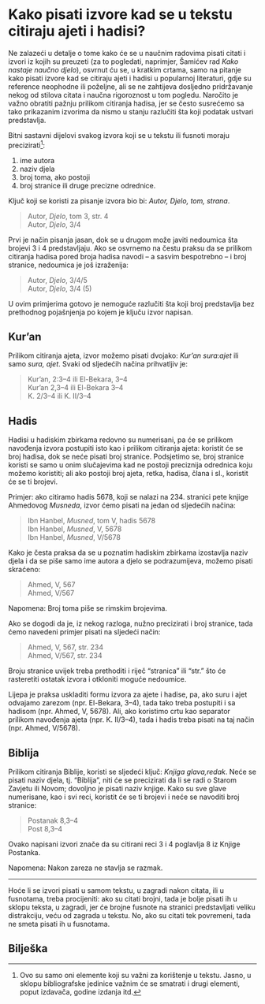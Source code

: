 # Kako pisati izvore kad se u tekstu citiraju ajeti i hadisi?

Ne zalazeći u detalje o tome kako će se u naučnim radovima pisati citati i izvori iz kojih su preuzeti (za to pogledati, naprimjer, Šamićev rad *Kako nastaje naučno djelo*), osvrnut ću se, u kratkim crtama, samo na pitanje kako pisati izvore kad se citiraju ajeti i hadisi u popularnoj literaturi, gdje su reference neophodne ili poželjne, ali se ne zahtijeva dosljedno pridržavanje nekog od stilova citata i naučna rigoroznost u tom pogledu. Naročito je važno obratiti pažnju prilikom citiranja hadisa, jer se često susrećemo sa tako prikazanim izvorima da nismo u stanju razlučiti šta koji podatak ustvari predstavlja.

Bitni sastavni dijelovi svakog izvora koji se u tekstu ili fusnoti moraju precizirati[^1]:

1.  ime autora
2.  naziv djela
3.  broj toma, ako postoji
4.  broj stranice ili druge precizne odrednice.

Ključ koji se koristi za pisanje izvora bio bi: *Autor, Djelo, tom, strana*.

> Autor, *Djelo*, tom 3, str. 4  
> Autor, *Djelo*, 3/4

Prvi je način pisanja jasan, dok se u drugom može javiti nedoumica šta brojevi 3 i 4 predstavljaju. Ako se osvrnemo na čestu praksu da se prilikom citiranja hadisa pored broja hadisa navodi – a sasvim bespotrebno – i broj stranice, nedoumica je još izraženija:

> Autor, *Djelo*, 3/4/5  
> Autor, *Djelo*, 3/4 (5)

U ovim primjerima gotovo je nemoguće razlučiti šta koji broj predstavlja bez prethodnog pojašnjenja po kojem je ključu izvor napisan.

## Kur’an

Prilikom citiranja ajeta, izvor možemo pisati dvojako: *Kur’an sura:ajet* ili samo *sura, ajet*. Svaki od sljedećih načina prihvatljiv je:

> Kur’an, 2:3–4 ili El-Bekara, 3–4  
> Kur’an 2,3–4 ili El-Bekara 3–4  
> K. 2/3–4 ili K. II/3–4

## Hadis

Hadisi u hadiskim zbirkama redovno su numerisani, pa će se prilikom navođenja izvora postupiti isto kao i prilikom citiranja ajeta: koristit će se broj hadisa, dok se neće pisati broj stranice. Podsjetimo se, broj stranice koristi se samo u onim slučajevima kad ne postoji preciznija odrednica koju možemo koristiti; ali ako postoji broj ajeta, retka, hadisa, člana i sl., koristit će se ti brojevi.

Primjer: ako citiramo hadis 5678, koji se nalazi na 234. stranici pete knjige Ahmedovog *Musneda*, izvor ćemo pisati na jedan od sljedećih načina:

> Ibn Hanbel, *Musned*, tom V, hadis 5678  
> Ibn Hanbel, *Musned*, V, 5678  
> Ibn Hanbel, *Musned*, V/5678

Kako je česta praksa da se u poznatim hadiskim zbirkama izostavlja naziv djela i da se piše samo ime autora a djelo se podrazumijeva, možemo pisati skraćeno:

> Ahmed, V, 567  
> Ahmed, V/567

Napomena: Broj toma piše se rimskim brojevima.

Ako se dogodi da je, iz nekog razloga, nužno precizirati i broj stranice, tada ćemo navedeni primjer pisati na sljedeći način:

> Ahmed, V, 567, str. 234  
> Ahmed, V/567, str. 234

Broju stranice uvijek treba prethoditi i riječ “stranica” ili “str.” što će rasteretiti ostatak izvora i otkloniti moguće nedoumice.

Lijepa je praksa uskladiti formu izvora za ajete i hadise, pa, ako suru i ajet odvajamo zarezom (npr. El-Bekara, 3–4), tada tako treba postupiti i sa hadisom (npr. Ahmed, V, 5678). Ali, ako koristimo crtu kao separator prilikom navođenja ajeta (npr. K. II/3–4), tada i hadis treba pisati na taj način (npr. Ahmed, V/5678).

## Biblija

Prilikom citiranja Biblije, koristi se sljedeći ključ: *Knjiga glava,redak*. Neće se pisati naziv djela, tj. “Biblija”, niti će se precizirati da li se radi o Starom Zavjetu ili Novom; dovoljno je pisati naziv knjige. Kako su sve glave numerisane, kao i svi reci, koristit će se ti brojevi i neće se navoditi broj stranice:

> Postanak 8,3–4  
> Post 8,3–4

Ovako napisani izvori znače da su citirani reci 3 i 4 poglavlja 8 iz Knjige Postanka.

Napomena: Nakon zareza ne stavlja se razmak.

***

Hoće li se izvori pisati u samom tekstu, u zagradi nakon citata, ili u fusnotama, treba procijeniti: ako su citati brojni, tada je bolje pisati ih u sklopu teksta, u zagradi, jer će brojne fusnote na stranici predstavljati veliku distrakciju, veću od zagrada u tekstu. No, ako su citati tek povremeni, tada ne smeta pisati ih u fusnotama.

## Bilješka

[^1]: Ovo su samo oni elemente koji su važni za korištenje u tekstu. Jasno, u sklopu bibliografske jedinice važnim će se smatrati i drugi elementi, poput izdavača, godine izdanja itd.
